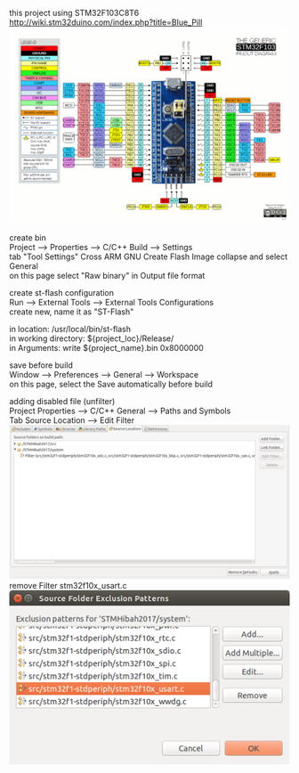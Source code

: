 this project using STM32F103C8T6  
http://wiki.stm32duino.com/index.php?title=Blue_Pill  
![Image of Blue pill](docs/Bluepillpinout.gif)  

create bin  
Project --> Properties --> C/C++ Build --> Settings  
tab "Tool Settings" Cross ARM GNU Create Flash Image collapse and select General  
on this page select "Raw binary" in Output file format  

create st-flash configuration  
Run --> External Tools --> External Tools Configurations  
create new, name it as "ST-Flash"  

in location: /usr/local/bin/st-flash  
in working directory: ${project_loc}/Release/   
in Arguments: write ${project_name}.bin 0x8000000  

save before build  
Window --> Preferences --> General --> Workspace  
on this page, select the Save automatically before build  

adding disabled file (unfilter)  
Project Properties --> C/C++ General --> Paths and Symbols  
Tab Source Location --> Edit Filter
![Image of Path And Symbols](docs/PathAndSymbols.png)
remove Filter stm32f10x_usart.c
![Image of Edit Filter](docs/EditFilter.png)
